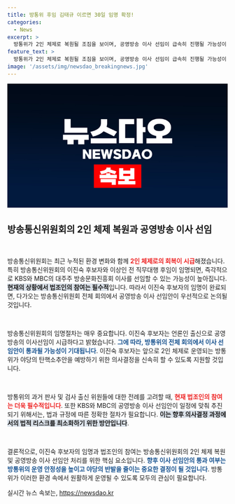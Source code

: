 ```yaml
---
title: 방통위 후임 김태규 이르면 30일 임명 확정!
categories:
  - News
excerpt: >
  방통위가 2인 체제로 복원될 조짐을 보이며, 공영방송 이사 선임이 급속히 진행될 가능성이 커졌다. 이진숙 후보자와 후임 법조인의 임명이 임박하면서, KBS와 MBC의 새로운 이사 선임안이 조만간 처리될 것으로 예상된다.
feature_text: >
  방통위가 2인 체제로 복원될 조짐을 보이며, 공영방송 이사 선임이 급속히 진행될 가능성이 커졌다. 이진숙 후보자와 후임 법조인의 임명이 임박하면서, KBS와 MBC의 새로운 이사 선임안이 조만간 처리될 것으로 예상된다.
image: '/assets/img/newsdao_breakingnews.jpg'
---
```


<p><img src="/assets/img/newsdao_breakingnews.jpg" alt="implanttips 속보" /></p>

<h2 data-ke-size="size26">방송통신위원회의 2인 체제 복원과 공영방송 이사 선임</h2>

<p data-ke-size="size16">&nbsp;</p>

<p>방송통신위원회는 최근 누적된 환경 변화와 함께 <b><span style="color: #ee2323;">2인 체제로의 회복이 시급</span></b>해졌습니다. 특히 방송통신위원회의 이진숙 후보자와 이상인 전 직무대행 후임이 임명되면, 즉각적으로 KBS와 MBC의 대주주 방송문화진흥회 이사를 선임할 수 있는 가능성이 높아집니다. <b><span style="background-color: #21538527;">현재의 상황에서 법조인의 참여는 필수적</span></b>입니다. 따라서 이진숙 후보자의 임명이 완료되면, 다가오는 방송통신위원회 전체 회의에서 공영방송 이사 선임안이 우선적으로 논의될 것입니다.</p>

<p data-ke-size="size16">&nbsp;</p>

<p>방송통신위원회의 임명절차는 매우 중요합니다. 이진숙 후보자는 언론인 출신으로 공영방송의 이사선임이 시급하다고 밝혔습니다. <b><span style="color: #1a5490;">그에 따라, 방통위의 전체 회의에서 이사 선임안이 통과될 가능성이 기대됩니다</span></b>. 이진숙 후보자는 앞으로 2인 체제로 운영되는 방통위가 야당의 탄핵소추안을 예방하기 위한 의사결정을 신속히 할 수 있도록 지원할 것입니다. </p>

<p data-ke-size="size16">&nbsp;</p>

<p>방통위의 과거 판사 및 검사 출신 위원들에 대한 전례를 고려할 때, <b><span style="color: #ee2323;">현재 법조인의 참여는 더욱 필수적입니다</span></b>. 또한 KBS와 MBC의 공영방송 이사 선임안이 일정에 맞춰 추진되기 위해서는, 법과 규정에 따른 정확한 절차가 필요합니다. <b><span style="background-color: #21538527;">이는 향후 의사결정 과정에서의 법적 리스크를 최소화하기 위한 방안입니다</span></b>. </p>

<p data-ke-size="size16">&nbsp;</p>

<p>결론적으로, 이진숙 후보자의 임명과 법조인의 참여는 방송통신위원회의 2인 체제 복원 및 공영방송 이사 선임안 처리를 위한 핵심 요소입니다. <b><span style="color: #1a5490;">향후 이사 선임안의 통과 여부는 방통위의 운영 안정성을 높이고 야당의 반발을 줄이는 중요한 결정이 될 것입니다</span></b>. 방통위가 이러한 환경 속에서 원활하게 운영될 수 있도록 모두의 관심이 필요합니다.</p>
실시간 뉴스 속보는, <a href="https://newsdao.kr" rel="dofollow">https://newsdao.kr</a>


